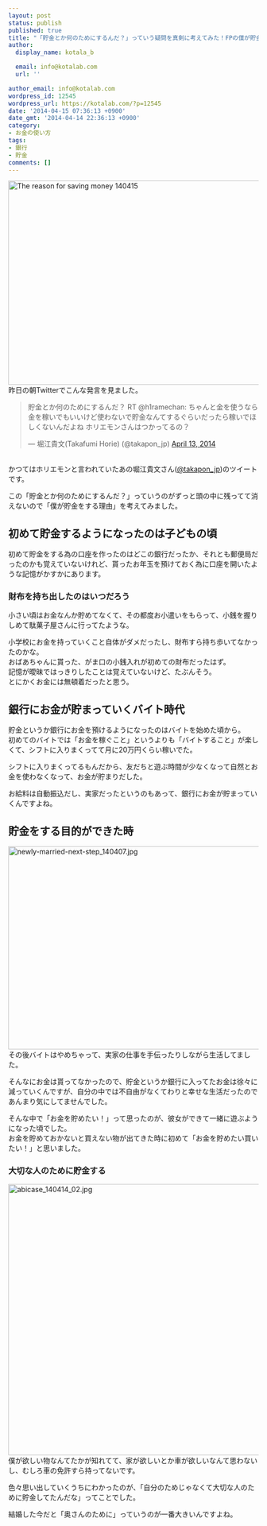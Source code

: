 ```yaml
---
layout: post
status: publish
published: true
title: "「貯金とか何のためにするんだ？」っていう疑問を真剣に考えてみた！FPの僕が貯金をする理由"
author:
  display_name: kotala_b

  email: info@kotalab.com
  url: ''

author_email: info@kotalab.com
wordpress_id: 12545
wordpress_url: https://kotalab.com/?p=12545
date: '2014-04-15 07:36:13 +0900'
date_gmt: '2014-04-14 22:36:13 +0900'
category:
- お金の使い方
tags:
- 銀行
- 貯金
comments: []
---
```

<p><img src="https://kotalab.com/wp-content/uploads/the-reason-for-saving-money_140415.jpg" alt="The reason for saving money 140415" title="the-reason-for-saving-money_140415.jpg" border="0" width="548" height="411" /><br />
昨日の朝Twitterでこんな発言を見ました。</p>
<blockquote class="twitter-tweet" lang="ja"><p>貯金とか何のためにするんだ？ RT <span class="removed_link" title="https://twitter.com/h1ramechan">@h1ramechan</span>:&#10;ちゃんと金を使うなら金を稼いでもいいけど使わないで貯金なんてするぐらいだったら稼いでほしくないんだよね&#10;ホリエモンさんはつかってるの？</p>
<p>&mdash; 堀江貴文(Takafumi Horie) (@takapon_jp) <a href="https://twitter.com/takapon_jp/statuses/455484374088024064">April 13, 2014</a></p></blockquote>
<p><script async src="//platform.twitter.com/widgets.js" charset="utf-8"></script><br />
かつてはホリエモンと言われていたあの堀江貴文さん(<a href="https://twitter.com/takapon_jp" target="_blank">@takapon_jp</a>)のツイートです。</p>
<p>この「貯金とか何のためにするんだ？」っていうのがずっと頭の中に残ってて消えないので「僕が貯金をする理由」を考えてみました。<br />
<!--more--></p>
<h2>初めて貯金するようになったのは子どもの頃</h2>
<p>初めて貯金をする為の口座を作ったのはどこの銀行だったか、それとも郵便局だったのかも覚えていないけれど、貰ったお年玉を預けておく為に口座を開いたような記憶がかすかにあります。</p>
<h3>財布を持ち出したのはいつだろう</h3>
<p>小さい頃はお金なんか貯めてなくて、その都度お小遣いをもらって、小銭を握りしめて駄菓子屋さんに行ってたような。</p>
<p>小学校にお金を持っていくこと自体がダメだったし、財布すら持ち歩いてなかったのかな。<br />
おばあちゃんに貰った、がま口の小銭入れが初めての財布だったはず。<br />
記憶が曖昧ではっきりしたことは覚えていないけど、たぶんそう。<br />
とにかくお金には無頓着だったと思う。</p>
<h2>銀行にお金が貯まっていくバイト時代</h2>
<p>貯金というか銀行にお金を預けるようになったのはバイトを始めた頃から。<br />
初めてのバイトでは「お金を稼ぐこと」というよりも「バイトすること」が楽しくて、シフトに入りまくってて月に20万円くらい稼いでた。</p>
<p>シフトに入りまくってるもんだから、友だちと遊ぶ時間が少なくなって自然とお金を使わなくなって、お金が貯まりだした。</p>
<p>お給料は自動振込だし、実家だったというのもあって、銀行にお金が貯まっていくんですよね。</p>
<h2>貯金をする目的ができた時</h2>
<p><img src="https://kotalab.com/wp-content/uploads/newly-married-next-step_140407-546x409.jpg" alt="newly-married-next-step_140407.jpg" width="546" height="409" class="alignnone size-large wp-image-12411" /><br />
その後バイトはやめちゃって、実家の仕事を手伝ったりしながら生活してました。</p>
<p>そんなにお金は貰ってなかったので、貯金というか銀行に入ってたお金は徐々に減っていくんですが、自分の中では不自由がなくてわりと幸せな生活だったのであんまり気にしてませんでした。</p>
<p>そんな中で「お金を貯めたい！」って思ったのが、彼女ができて一緒に遊ぶようになった頃でした。<br />
お金を貯めておかないと買えない物が出てきた時に初めて「お金を貯めたい買いたい！」と思いました。</p>
<h3>大切な人のために貯金する</h3>
<p><img src="https://kotalab.com/wp-content/uploads/abicase_140414_02-546x546.jpg" alt="abicase_140414_02.jpg" width="546" height="546" class="alignnone size-large wp-image-12524" /><br />
僕が欲しい物なんてたかが知れてて、家が欲しいとか車が欲しいなんて思わないし、むしろ車の免許すら持ってないです。</p>
<p>色々思い出していくうちにわかったのが、「自分のためじゃなくて大切な人のために貯金してたんだな」ってことでした。</p>
<p>結婚した今だと「奥さんのために」っていうのが一番大きいんですよね。</p>

